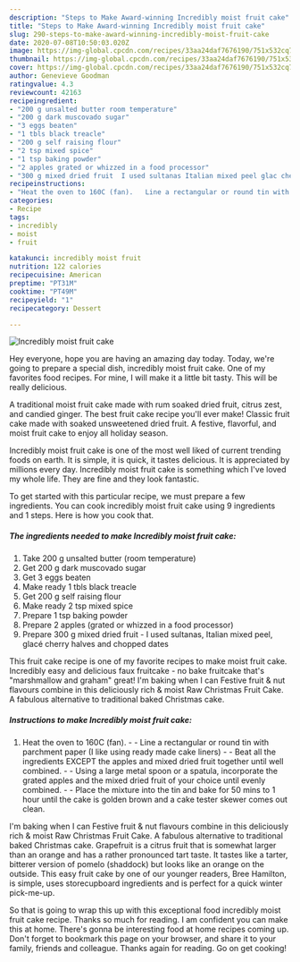 ```yaml
---
description: "Steps to Make Award-winning Incredibly moist fruit cake"
title: "Steps to Make Award-winning Incredibly moist fruit cake"
slug: 290-steps-to-make-award-winning-incredibly-moist-fruit-cake
date: 2020-07-08T10:50:03.020Z
image: https://img-global.cpcdn.com/recipes/33aa24daf7676190/751x532cq70/incredibly-moist-fruit-cake-recipe-main-photo.jpg
thumbnail: https://img-global.cpcdn.com/recipes/33aa24daf7676190/751x532cq70/incredibly-moist-fruit-cake-recipe-main-photo.jpg
cover: https://img-global.cpcdn.com/recipes/33aa24daf7676190/751x532cq70/incredibly-moist-fruit-cake-recipe-main-photo.jpg
author: Genevieve Goodman
ratingvalue: 4.3
reviewcount: 42163
recipeingredient:
- "200 g unsalted butter room temperature"
- "200 g dark muscovado sugar"
- "3 eggs beaten"
- "1 tbls black treacle"
- "200 g self raising flour"
- "2 tsp mixed spice"
- "1 tsp baking powder"
- "2 apples grated or whizzed in a food processor"
- "300 g mixed dried fruit  I used sultanas Italian mixed peel glac cherry halves and chopped dates"
recipeinstructions:
- "Heat the oven to 160C (fan).   Line a rectangular or round tin with parchment paper (I like using ready made cake liners)  Beat all the ingredients EXCEPT the apples and mixed dried fruit together until well combined.  Using a large metal spoon or a spatula, incorporate the grated apples and the mixed dried fruit of your choice until evenly combined.  Place the mixture into the tin and bake for 50 mins to 1 hour until the cake is golden brown and a cake tester skewer comes out clean."
categories:
- Recipe
tags:
- incredibly
- moist
- fruit

katakunci: incredibly moist fruit 
nutrition: 122 calories
recipecuisine: American
preptime: "PT31M"
cooktime: "PT49M"
recipeyield: "1"
recipecategory: Dessert

---
```



![Incredibly moist fruit cake](https://img-global.cpcdn.com/recipes/33aa24daf7676190/751x532cq70/incredibly-moist-fruit-cake-recipe-main-photo.jpg)

Hey everyone, hope you are having an amazing day today. Today, we're going to prepare a special dish, incredibly moist fruit cake. One of my favorites food recipes. For mine, I will make it a little bit tasty. This will be really delicious.

A traditional moist fruit cake made with rum soaked dried fruit, citrus zest, and candied ginger. The best fruit cake recipe you&#39;ll ever make! Classic fruit cake made with soaked unsweetened dried fruit. A festive, flavorful, and moist fruit cake to enjoy all holiday season.

Incredibly moist fruit cake is one of the most well liked of current trending foods on earth. It is simple, it is quick, it tastes delicious. It is appreciated by millions every day. Incredibly moist fruit cake is something which I've loved my whole life. They are fine and they look fantastic.


To get started with this particular recipe, we must prepare a few ingredients. You can cook incredibly moist fruit cake using 9 ingredients and 1 steps. Here is how you cook that.

<!--inarticleads1-->

##### The ingredients needed to make Incredibly moist fruit cake:

1. Take 200 g unsalted butter (room temperature)
1. Get 200 g dark muscovado sugar
1. Get 3 eggs beaten
1. Make ready 1 tbls black treacle
1. Get 200 g self raising flour
1. Make ready 2 tsp mixed spice
1. Prepare 1 tsp baking powder
1. Prepare 2 apples (grated or whizzed in a food processor)
1. Prepare 300 g mixed dried fruit - I used sultanas, Italian mixed peel, glacé cherry halves and chopped dates


This fruit cake recipe is one of my favorite recipes to make moist fruit cake. Incredibly easy and delicious faux fruitcake - no bake fruitcake that&#39;s &#34;marshmallow and graham&#34; great! I&#39;m baking when I can Festive fruit &amp; nut flavours combine in this deliciously rich &amp; moist Raw Christmas Fruit Cake. A fabulous alternative to traditional baked Christmas cake. 

<!--inarticleads2-->

##### Instructions to make Incredibly moist fruit cake:

1. Heat the oven to 160C (fan).  -  - Line a rectangular or round tin with parchment paper (I like using ready made cake liners) -  - Beat all the ingredients EXCEPT the apples and mixed dried fruit together until well combined. -  - Using a large metal spoon or a spatula, incorporate the grated apples and the mixed dried fruit of your choice until evenly combined. -  - Place the mixture into the tin and bake for 50 mins to 1 hour until the cake is golden brown and a cake tester skewer comes out clean.


I&#39;m baking when I can Festive fruit &amp; nut flavours combine in this deliciously rich &amp; moist Raw Christmas Fruit Cake. A fabulous alternative to traditional baked Christmas cake. Grapefruit is a citrus fruit that is somewhat larger than an orange and has a rather pronounced tart taste. It tastes like a tarter, bitterer version of pomelo (shaddock) but looks like an orange on the outside. This easy fruit cake by one of our younger readers, Bree Hamilton, is simple, uses storecupboard ingredients and is perfect for a quick winter pick-me-up. 

So that is going to wrap this up with this exceptional food incredibly moist fruit cake recipe. Thanks so much for reading. I am confident you can make this at home. There's gonna be interesting food at home recipes coming up. Don't forget to bookmark this page on your browser, and share it to your family, friends and colleague. Thanks again for reading. Go on get cooking!
